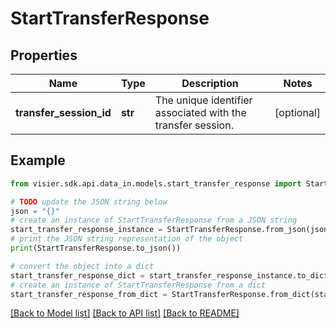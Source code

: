 # StartTransferResponse


## Properties

Name | Type | Description | Notes
------------ | ------------- | ------------- | -------------
**transfer_session_id** | **str** | The unique identifier associated with the transfer session. | [optional] 

## Example

```python
from visier.sdk.api.data_in.models.start_transfer_response import StartTransferResponse

# TODO update the JSON string below
json = "{}"
# create an instance of StartTransferResponse from a JSON string
start_transfer_response_instance = StartTransferResponse.from_json(json)
# print the JSON string representation of the object
print(StartTransferResponse.to_json())

# convert the object into a dict
start_transfer_response_dict = start_transfer_response_instance.to_dict()
# create an instance of StartTransferResponse from a dict
start_transfer_response_from_dict = StartTransferResponse.from_dict(start_transfer_response_dict)
```
[[Back to Model list]](../README.md#documentation-for-models) [[Back to API list]](../README.md#documentation-for-api-endpoints) [[Back to README]](../README.md)


